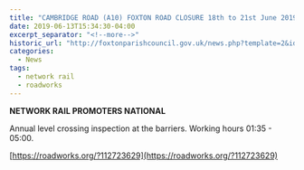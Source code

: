 ```yaml
---
title: "CAMBRIDGE ROAD (A10) FOXTON ROAD CLOSURE 18th to 21st June 2019"
date: 2019-06-13T15:34:30-04:00
excerpt_separator: "<!--more-->"
historic_url: "http://foxtonparishcouncil.gov.uk/news.php?template=2&id=669"
categories:
  - News
tags:
  - network rail
  - roadworks
---
```


**NETWORK RAIL PROMOTERS NATIONAL**

<!--more-->

Annual level crossing inspection at the barriers. Working hours 01:35 - 05:00.

[https://roadworks.org/?112723629](https://roadworks.org/?112723629)